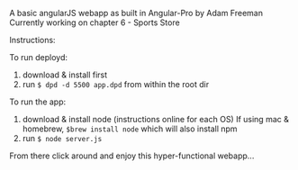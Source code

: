 A basic angularJS webapp as built in Angular-Pro by Adam Freeman
Currently working on chapter 6 - Sports Store 

Instructions:

To run deployd:
1) download & install first <a href="www.deployd.com"></a>
2) run `$ dpd -d 5500 app.dpd` from within the root dir

To run the app:
1) download & install node (instructions online for each OS)
If using mac & homebrew, `$brew install node` which will also install npm
2) run `$ node server.js`

From there click around and enjoy this hyper-functional webapp...